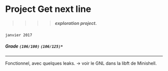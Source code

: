 # Project Get next line
>>>> ##### exploration project.
`janvier 2017`
##### Grade ``(106/100)`` ``(106/125)*``
--------  -----------------------

Fonctionnel, avec quelques leaks.
-> voir le GNL dans la libft de Minishell.
